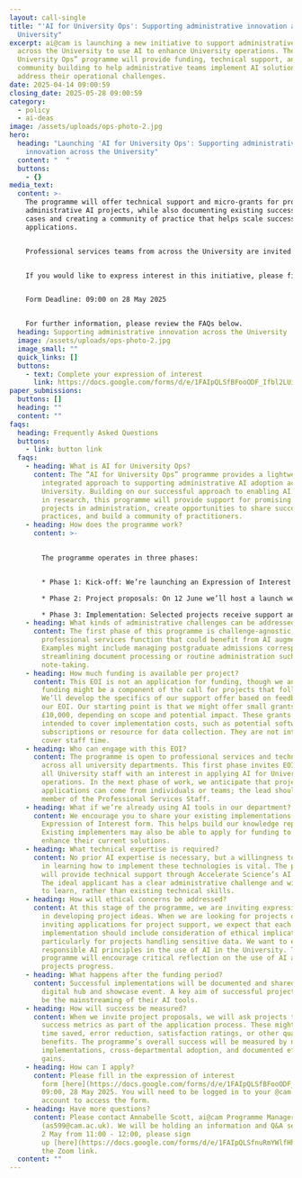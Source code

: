 ```yaml
---
layout: call-single
title: "'AI for University Ops': Supporting administrative innovation across the
  University"
excerpt: ai@cam is launching a new initiative to support administrative staff
  across the University to use AI to enhance University operations. The “AI for
  University Ops” programme will provide funding, technical support, and
  community building to help administrative teams implement AI solutions that
  address their operational challenges.
date: 2025-04-14 09:00:59
closing_date: 2025-05-28 09:00:59
category:
  - policy
  - ai-deas
image: /assets/uploads/ops-photo-2.jpg
hero:
  heading: "Launching 'AI for University Ops': Supporting administrative
    innovation across the University"
  content: "  "
  buttons:
    - {}
media_text:
  content: >-
    The programme will offer technical support and micro-grants for promising
    administrative AI projects, while also documenting existing successful use
    cases and creating a community of practice that helps scale successful
    applications.


    Professional services teams from across the University are invited to submit expressions of interest in engaging with this initiative by 09:00, Wednesday 28 May 2025. This initial phase will help identify existing AI implementations and gather input on administrative challenges that could benefit from AI solutions. A launch workshop will follow on the 12 June, bringing together participants to share examples, develop collaborations, and network with colleagues facing similar challenges.


    If you would like to express interest in this initiative, please fill out the form here by 09:00 on 28 May 2025.


    Form Deadline: 09:00 on 28 May 2025


    For further information, please review the FAQs below.
  heading: Supporting administrative innovation across the University
  image: /assets/uploads/ops-photo-2.jpg
  image_small: ""
  quick_links: []
  buttons:
    - text: Complete your expression of interest
      link: https://docs.google.com/forms/d/e/1FAIpQLSfBFooODF_Ifbl2LUiXvyFMeAP1tqGf7qFk06qbO0ZIEuqKCw/viewform
paper_submissions:
  buttons: []
  heading: ""
  content: ""
faqs:
  heading: Frequently Asked Questions
  buttons:
    - link: button link
  faqs:
    - heading: What is AI for University Ops?
      content: The “AI for University Ops” programme provides a lightweight,
        integrated approach to supporting administrative AI adoption across the
        University. Building on our successful approach to enabling AI adoption
        in research, this programme will provide support for promising AI
        projects in administration, create opportunities to share successful
        practices, and build a community of practitioners.
    - heading: How does the programme work?
      content: >-
        

        The programme operates in three phases:


        * Phase 1: Kick-off: We’re launching an Expression of Interest that invites PSS staff to suggest projects or applications they would be interested in developing and begins to log existing use cases.

        * Phase 2: Project proposals: On 12 June we’ll host a launch workshop that invites participants in the EOI to share example use cases, develop collaborations, and network. This will be followed by a call for projects that invites proposals for further work.

        * Phase 3: Implementation: Selected projects receive support and engage in community building activities.
    - heading: What kinds of administrative challenges can be addressed?
      content: The first phase of this programme is challenge-agnostic, supporting any
        professional services function that could benefit from AI augmentation.
        Examples might include managing postgraduate admissions correspondence,
        streamlining document processing or routine administration such as
        note-taking.
    - heading: How much funding is available per project?
      content: This EOI is not an application for funding, though we anticipate that
        funding might be a component of the call for projects that follows.
        We’ll develop the specifics of our support offer based on feedback from
        our EOI. Our starting point is that we might offer small grants up to
        £10,000, depending on scope and potential impact. These grants are
        intended to cover implementation costs, such as potential software
        subscriptions or resource for data collection. They are not intended to
        cover staff time.
    - heading: Who can engage with this EOI?
      content: The programme is open to professional services and technical staff
        across all university departments. This first phase invites EOIs from
        all University staff with an interest in applying AI for University
        operations. In the next phase of work, we anticipate that project
        applications can come from individuals or teams; the lead should be a
        member of the Professional Services Staff.
    - heading: What if we’re already using AI tools in our department?
      content: We encourage you to share your existing implementations through the
        Expression of Interest form. This helps build our knowledge repository.
        Existing implementers may also be able to apply for funding to expand or
        enhance their current solutions.
    - heading: What technical expertise is required?
      content: No prior AI expertise is necessary, but a willingness to be proactive
        in learning how to implement these technologies is vital. The programme
        will provide technical support through Accelerate Science’s AI Clinic.
        The ideal applicant has a clear administrative challenge and willingness
        to learn, rather than existing technical skills.
    - heading: How will ethical concerns be addressed?
      content: At this stage of the programme, we are inviting expressions of interest
        in developing project ideas. When we are looking for projects or
        inviting applications for project support, we expect that each
        implementation should include consideration of ethical implications,
        particularly for projects handling sensitive data. We want to embed
        responsible AI principles in the use of AI in the University. The
        programme will encourage critical reflection on the use of AI as
        projects progress.
    - heading: What happens after the funding period?
      content: Successful implementations will be documented and shared through the
        digital hub and showcase event. A key aim of successful projects should
        be the mainstreaming of their AI tools.
    - heading: How will success be measured?
      content: When we invite project proposals, we will ask projects to define their
        success metrics as part of the application process. These might include
        time saved, error reduction, satisfaction ratings, or other quantifiable
        benefits. The programme’s overall success will be measured by number of
        implementations, cross-departmental adoption, and documented efficiency
        gains.
    - heading: How can I apply?
      content: Please fill in the expression of interest
        form [here](https://docs.google.com/forms/d/e/1FAIpQLSfBFooODF_Ifbl2LUiXvyFMeAP1tqGf7qFk06qbO0ZIEuqKCw/viewform?usp=sharing) by
        09:00, 28 May 2025. You will need to be logged in to your @cam.ac.uk
        account to access the form.
    - heading: Have more questions?
      content: Please contact Annabelle Scott, ai@cam Programme Manager
        (as599@cam.ac.uk). We will be holding an information and Q&A session on
        2 May from 11:00 - 12:00, please sign
        up [here](https://docs.google.com/forms/d/e/1FAIpQLSfnuRmYWlfHhAffBXt9cFWLWAUFzoIhzj_xx74tZiI-VhsBYA/viewform?usp=header) for
        the Zoom link.
  content: ""
---
```

